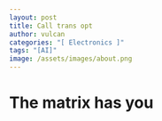```yaml
---
layout: post
title: Call trans opt
author: vulcan
categories: "[ Electronics ]"
tags: "[AI]"
image: /assets/images/about.png
---
```

# **The matrix has you**

